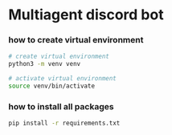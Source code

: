 # Multiagent discord bot

### how to create virtual environment

```bash
# create virtual environment
python3 -m venv venv

# activate virtual environment
source venv/bin/activate
```

### how to install all packages

```bash
pip install -r requirements.txt
```
